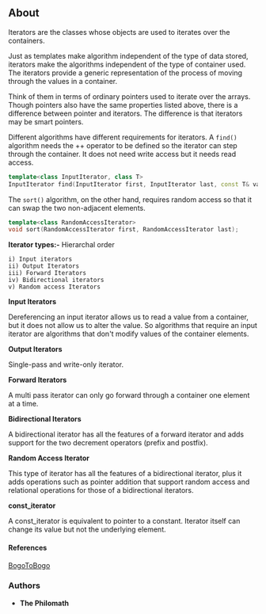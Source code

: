 ## About
Iterators are the classes whose objects are used to iterates over the containers.

Just as templates make algorithm independent of the type of data stored, iterators make the algorithms independent of the type of container used. The iterators provide a generic representation of the process of moving through the values in a container.

Think of them in terms of ordinary pointers used to iterate over the arrays. Though pointers also have the same properties listed above, there is a difference between pointer and iterators. The difference is that iterators may be smart pointers.

Different algorithms have different requirements for iterators. A `find()` algorithm needs the ++ operator to be defined so the iterator can step through the container. It does not need write access but it needs read access.
```cpp
template<class InputIterator, class T>
InputIterator find(InputIterator first, InputIterator last, const T& value);
```
The `sort()` algorithm, on the other hand, requires random access so that it can swap the two non-adjacent elements.
```cpp
template<class RandomAccessIterator>
void sort(RandomAccessIterator first, RandomAccessIterator last);
```

**Iterator types:-**
Hierarchal order

    i) Input iterators
    ii) Output Iterators
    iii) Forward Iterators
    iv) Bidirectional iterators
    v) Random access Iterators

**Input Iterators**

Dereferencing an input iterator allows us to read a value from a container, but it does not allow us to alter the value. So algorithms that require an input iterator are algorithms that don't modify values of the container elements.

**Output Iterators**

Single-pass and write-only iterator.

**Forward Iterators**

A multi pass iterator can only go forward through a container one element at a time.

**Bidirectional Iterators**

A bidirectional iterator has all the features of a forward iterator and adds support for the two decrement operators (prefix and postfix).

**Random Access Iterator**

This type of iterator has all the features of a bidirectional iterator, plus it adds operations such as pointer addition that support random access and relational operations for those of a bidirectional iterators.

**const_iterator**

A const_iterator is equivalent to pointer to a constant. Iterator itself can change its value but not the underlying element.

#### References
[BogoToBogo](https://www.bogotobogo.com/cplusplus/stl3_iterators.php)

### Authors

* **The Philomath**

